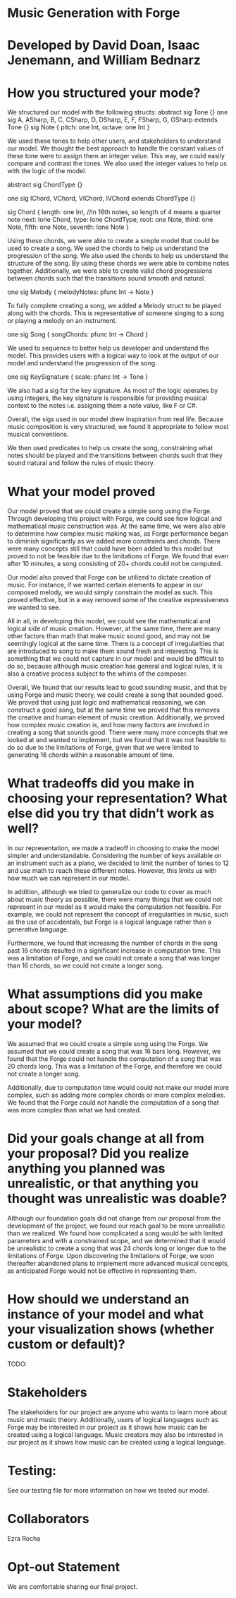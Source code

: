 # Music Generation with Forge
# Developed by David Doan, Isaac Jenemann, and William Bednarz

# How you structured your mode?
We structured our model with the following structs:
abstract sig Tone {}
one sig A, ASharp, B, C, CSharp, D, DSharp, E, F, FSharp, G, GSharp extends Tone {}
sig Note {
    pitch: one Int,
    octave: one Int
}

We used these tones to help other users, and stakeholders to understand our model. We thought the best approach to handle the constant values of these tone were to assign them an integer value. This way, we could easily compare and contrast the tones. We also used the integer values to help us with the logic of the model.

abstract sig ChordType {}

one sig IChord, VChord, VIChord, IVChord extends ChordType {}

sig Chord {
    length: one Int, //in 16th notes, so length of 4 means a quarter note
    next: lone Chord,
    type: lone ChordType,
    root: one Note, 
    third: one Note,
    fifth: one Note,
    seventh: lone Note
}

Using these chords, we were able to create a simple model that could be used to create a song. We used the chords to help us understand the progression of the song. We also used the chords to help us understand the structure of the song. By using these chords we were able to combine notes together. Additionally, we were able to create valid chord progressions between chords such that the transitions sound smooth and natural.

one sig Melody {
    melodyNotes: pfunc Int -> Note
}

To fully complete creating a song, we added a Melody struct to be played along with the chords. This is representative of someone singing to a song or playing a melody on an instrument.

one sig Song {
    songChords: pfunc Int -> Chord
}

We used to sequence to better help us developer and understand the model. This provides users with a logical way to look at the output of our model and understand the progression of the song.

one sig KeySignature {
    scale: pfunc Int -> Tone
}

We also had a sig for the key signature. As most of the logic operates by using integers, the key signature is responsible for providing musical context to the notes i.e. assigning them a note value, like F or C#.

Overall, the sigs used in our model drew inspiration from real life. Because music composition is very structured, we found it appropriate to follow most musical conventions.

We then used predicates to help us create the song, constraining what notes should be played and the transitions between chords such that they sound natural and follow the rules of music theory.

# What your model proved

Our model proved that we could create a simple song using the Forge. Through developing this project with Forge, we could see how logical and mathematical music construction was. At the same time, we were also able to determine how complex music making was, as Forge performance began to diminish significantly as we added more constraints and chords. There were many concepts still that could have been added to this model but proved to not be feasible due to the limitations of Forge. We found that even after 10 minutes, a song consisting of 20+ chords could not be computed. 

Our model also proved that Forge can be utilized to dictate creation of music. For instance, if we wanted certain elements to appear in our composed melody, we would simply constrain the model as such. This proved effective, but in a way removed some of the creative expressiveness we wanted to see.

All in all, in developing this model, we could see the mathematical and logical side of music creation. However, at the same time, there are many other factors than math that make music sound good, and may not be seemingly logical at the same time. There is a concept of irregularities that are introduced to song to make them sound fresh and interesting. This is something that we could not capture in our model and would be difficult to do so, because although music creation has general and logical rules, it is also a creative process subject to the whims of the composer. 

Overall, We found that our results lead to good sounding music, and that by using Forge and music theory, we could create a song that sounded good.
We proved that using just logic and mathematical reasoning, we can construct a good song, but at the same time we proved that this removes the creative and human element of music creation. Additionally, we proved how complex music creation is, and how many factors are involved in creating a song that sounds good. There were many more concepts that we looked at and wanted to implement, but we found that it was not feasible to do so due to the limitations of Forge, given that we were limited to generating 16 chords within a reasonable amount of time.

# What tradeoffs did you make in choosing your representation? What else did you try that didn’t work as well?

In our representation, we made a tradeoff in choosing to make the model simpler and understandable. Considering the number of keys available on an instrument such as a piano, we decided to limit the number of tones to 12 and use math to reach these different notes. However, this limits us with how much we can represent in our model. 

In addition, although we tried to generalize our code to cover as much about music theory as possible, there were many things that we could not represent in our model as it would make the computation not feasible. For example, we could not represent the concept of irregularities in music, such as the use of accidentals, but Forge is a logical language rather than a generative language. 

Furthermore, we found that increasing the number of chords in the song past 16 chords resulted in a significant increase in computation time. This was a limitation of Forge, and we could not create a song that was longer than 16 chords, so we could not create a longer song.

# What assumptions did you make about scope? What are the limits of your model?

We assumed that we could create a simple song using the Forge. We assumed that we could create a song that was 16 bars long. However, we found that the Forge could not handle the computation of a song that was 20 chords long. This was a limitation of the Forge, and therefore we could not create a longer song. 

Additionally, due to computation time would could not make our model more complex, such as adding more complex chords or more complex melodies. We found that the Forge could not handle the computation of a song that was more complex than what we had created.

# Did your goals change at all from your proposal? Did you realize anything you planned was unrealistic, or that anything you thought was unrealistic was doable?

Although our foundation goals did not change from our proposal from the development of the project, we found our reach goal to be more unrealistic than we realized. We found how complicated a song would be with limited parameters and with a constrained scope, and we determined that it would be unrealistic to create a song that was 24 chords long or longer due to the limitations of Forge. Upon discovering the limitations of Forge, we soon thereafter abandoned plans to implement more advanced musical concepts, as anticipated Forge would not be effective in representing them.

# How should we understand an instance of your model and what your visualization shows (whether custom or default)?

TODO:

# Stakeholders

The stakeholders for our project are anyone who wants to learn more about music and music theory. Additionally, users of logical languages such as Forge may be interested in our project as it shows how music can be created using a logical language. Music creators may also be interested in our project as it shows how music can be created using a logical language.

# Testing:
See our testing file for more information on how we tested our model.

# Collaborators
Ezra Rocha

# Opt-out Statement
We are comfortable sharing our final project.
